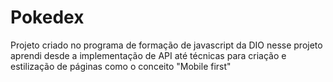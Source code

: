 # Pokedex
Projeto criado no programa de formação de javascript da DIO
nesse projeto aprendi desde a implementação de API até técnicas para criação e estilização de páginas como o conceito "Mobile first"
